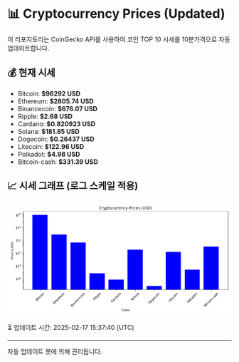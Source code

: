 
# 📊 Cryptocurrency Prices (Updated)

이 리포지토리는 CoinGecko API를 사용하여 코인 TOP 10 시세를 10분가격으로 자동 업데이트합니다.

## 💰 현재 시세
- Bitcoin: **$96292 USD**
- Ethereum: **$2805.74 USD**
- Binancecoin: **$676.07 USD**
- Ripple: **$2.68 USD**
- Cardano: **$0.820923 USD**
- Solana: **$181.85 USD**
- Dogecoin: **$0.26437 USD**
- Litecoin: **$122.96 USD**
- Polkadot: **$4.98 USD**
- Bitcoin-cash: **$331.39 USD**

## 📈 시세 그래프 (로그 스케일 적용)
![Crypto Prices](crypto_prices.png)

⏳ 업데이트 시간: 2025-02-17 15:37:40 (UTC)

---
자동 업데이트 봇에 의해 관리됩니다.
